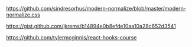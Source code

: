 
https://github.com/sindresorhus/modern-normalize/blob/master/modern-normalize.css

https://gist.github.com/jkrems/b14894e0b8efde10aa10a28c652d3541

https://github.com/tylermcginnis/react-hooks-course
